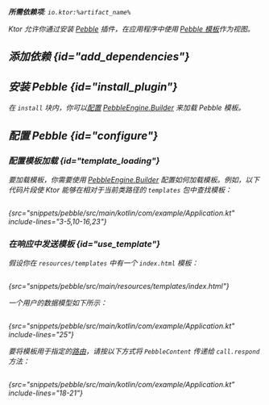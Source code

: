 [//]: # (title: Pebble)

<show-structure for="chapter" depth="2"/>
<primary-label ref="server-plugin"/>

[pebble_engine_builder]: https://pebbletemplates.io/com/mitchellbosecke/pebble/PebbleEngine/Builder/

<var name="plugin_name" value="Pebble"/>
<var name="package_name" value="io.ktor.server.pebble"/>
<var name="artifact_name" value="ktor-server-pebble"/>

<tldr>
<p>
<b>所需依赖项</b>: <code>io.ktor:%artifact_name%</code>
</p>
<var name="example_name" value="pebble"/>
<include from="lib.topic" element-id="download_example"/>
<include from="lib.topic" element-id="native_server_not_supported"/>
</tldr>

Ktor 允许你通过安装 [Pebble](https://api.ktor.io/ktor-server/ktor-server-plugins/ktor-server-pebble/io.ktor.server.pebble/-pebble) 插件，在应用程序中使用 [Pebble 模板](https://pebbletemplates.io/)作为视图。

## 添加依赖 {id="add_dependencies"}

<include from="lib.topic" element-id="add_ktor_artifact_intro"/>
<include from="lib.topic" element-id="add_ktor_artifact"/>

## 安装 Pebble {id="install_plugin"}

<include from="lib.topic" element-id="install_plugin"/>

在 `install` 块内，你可以[配置](#configure) [PebbleEngine.Builder][pebble_engine_builder] 来加载 Pebble 模板。

## 配置 Pebble {id="configure"}
### 配置模板加载 {id="template_loading"}
要加载模板，你需要使用 [PebbleEngine.Builder][pebble_engine_builder] 配置如何加载模板。例如，以下代码片段使 Ktor 能够在相对于当前类路径的 `templates` 包中查找模板：

```kotlin
```
{src="snippets/pebble/src/main/kotlin/com/example/Application.kt" include-lines="3-5,10-16,23"}

### 在响应中发送模板 {id="use_template"}
假设你在 `resources/templates` 中有一个 `index.html` 模板：

```html
```
{src="snippets/pebble/src/main/resources/templates/index.html"}

一个用户的数据模型如下所示：

```kotlin
```
{src="snippets/pebble/src/main/kotlin/com/example/Application.kt" include-lines="25"}

要将模板用于指定的[路由](server-routing.md)，请按以下方式将 `PebbleContent` 传递给 `call.respond` 方法：

```kotlin
```
{src="snippets/pebble/src/main/kotlin/com/example/Application.kt" include-lines="18-21"}